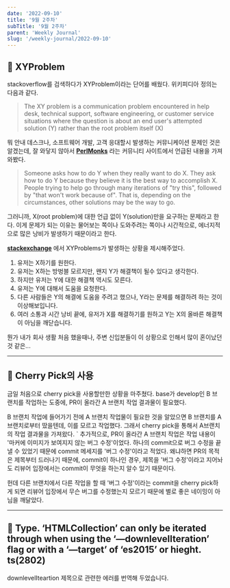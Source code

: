 ```yaml
---
date: '2022-09-10'
title: '9월 2주차'
subTitle: '9월 2주차'
parent: 'Weekly Journal'
slug: '/weekly-journal/2022-09-10'
---
```


## 📌 **XYProblem**

stackoverflow를 검색하다가 XYProblem이라는 단어를 배웠다. 위키피디아 정의는 다음과 같다.

> The XY problem is a communication problem encountered in help desk, technical support, software engineering, or customer service situations where the question is about an end user's attempted solution (Y) rather than the root problem itself (X)

뭐 안내 데스크나, 소프트웨어 개발, 고객 응대할시 발생하는 커뮤니케이션 문제인 것은 알겠는데, 잘 와닿지 않아서 **[PerlMonks](https://www.perlmonks.org/?node_id=327963)** 라는 커뮤니티 사이트에서 언급된 내용을 가져와봤다.

> Someone asks how to do Y when they really want to do X. They ask how to do Y because they believe it is the best way to accomplish X. People trying to help go through many iterations of "try this", followed by "that won't work because of". That is, depending on the circumstances, other solutions may be the way to go.

그러니까, X(root problem)에 대한 언급 없이 Y(solution)만을 요구하는 문제라고 한다. 이게 문제가 되는 이유는 물어보는 쪽이나 도와주려는 쪽이나 시간적으로, 에너지적으로 많은 낭비가 발생하기 때문이라고 한다.

**[stackexchange](https://meta.stackexchange.com/questions/66377/what-is-the-xy-problem)** 에서 XYProblems가 발생하는 상황을 제시해주었다.

1. 유저는 X하기를 원한다.
2. 유저는 X하는 방벙블 모르지만, 왠지 Y가 해결책이 될수 있다고 생각한다.
3. 하지만 유저는 Y에 대한 해결책 역시도 모른다.
4. 유저는 Y에 대해서 도움을 요청한다.
5. 다른 사람들은 Y의 해결에 도움을 주려고 했으나, Y라는 문제를 해결하려 하는 것이 이상해보입니다.
6. 여러 소통과 시간 낭비 끝에, 유저가 X를 해결하기를 원하고 Y는 X의 올바른 해결책이 아님을 깨닫습니다.

뭔가 내가 회사 생활 처음 했을때나, 주변 신입분들이 이 상황으로 인해서 많이 혼이났던 것 같은...

---

## 📌 **Cherry Pick의 사용**

금일 처음으로 cherry pick을 사용할만한 상황을 마주쳤다. base가 develop인 B 브랜치를 작업하는 도중에, PR이 올라간 A 브랜치 작업 결과물이 필요했다.

B 브랜치 작업에 들어가기 전에 A 브랜치 작업물이 필요한 것을 알았으면 B 브랜치를 A 브랜치로부터 땄을텐데, 이를 모르고 작업했다. 그래서 cherry pick을 통해서 A브랜치의 작업 결과물을 가져왔다.
`
추가적으로, PR이 올라간 A 브랜치 작업은 작업 내용이 '마커에 이미지가 보여지지 않는 버그 수정'이었다. 하나의 commit으로 버그 수정을 끝낼 수 있었기 때문에 commit 메세지를 '버그 수정'이라고 적었다. 왜냐하면 PR의 목적은 제목부터 드러나기 때문에, commit이 하나인 경우, 제목을 '버그 수정'이라고 지어놔도 리뷰어 입장에서는 commit이 무엇을 하는지 알수 있기 때문이다.

헌데 다른 브랜치에서 다른 작업을 할 때 '버그 수정'이라는 commit을 cherry pick하게 되면 리뷰어 입장에서 무슨 버그를 수정했는지 모르기 때문에 별로 좋은 네이밍이 아님을 깨달았다.

---

## 📌 **Type. ‘HTMLCollection’ can only be iterated through when using the ‘—downlevelIteration’ flag or with a ‘—target’ of ‘es2015’ or hieght. ts(2802)**

downlevelIteartion 제목으로 관련한 에러를 번역해 두었습니다.

